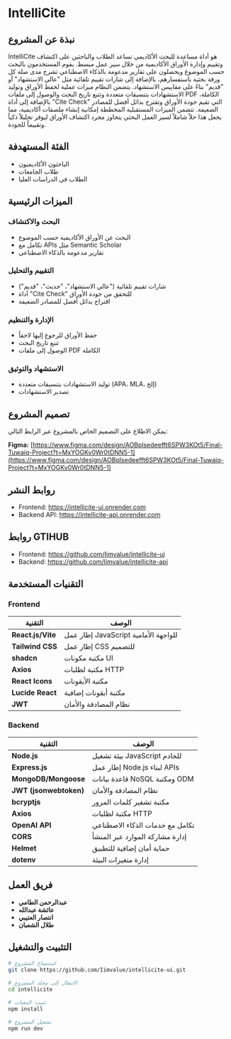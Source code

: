 # IntelliCite

## نبذة عن المشروع

IntelliCite هو أداة مساعدة للبحث الأكاديمي تساعد الطلاب والباحثين على اكتشاف وتقييم وإدارة الأوراق الأكاديمية من خلال سير عمل مبسط. يقوم المستخدمون بالبحث حسب الموضوع ويحصلون على تقارير مدعومة بالذكاء الاصطناعي تشرح مدى صلة كل ورقة بحثية باستفسارهم، بالإضافة إلى شارات تقييم تلقائية مثل "عالي الاستشهاد" أو "قديم" بناءً على مقاييس الاستشهاد. يتضمن النظام ميزات عملية لحفظ الأوراق وتوليد الاستشهادات بتنسيقات متعددة وتتبع تاريخ البحث والوصول إلى ملفات PDF الكاملة، بالإضافة إلى أداة "Cite Check" التي تقيم جودة الأوراق وتقترح بدائل أفضل للمصادر الضعيفة. تتضمن الميزات المستقبلية المخططة إمكانية إنشاء ملصقات أكاديمية، مما يجعل هذا حلاً شاملاً لسير العمل البحثي يتجاوز مجرد اكتشاف الأوراق ليوفر تحليلاً ذكياً وتقييماً للجودة.

## الفئة المستهدفة

- الباحثون الأكاديميون
- طلاب الجامعات
- الطلاب في الدراسات العليا


## الميزات الرئيسية

### البحث والاكتشاف
- البحث عن الأوراق الأكاديمية حسب الموضوع
- تكامل مع APIs مثل Semantic Scholar
- تقارير مدعومة بالذكاء الاصطناعي

### التقييم والتحليل
- شارات تقييم تلقائية ("عالي الاستشهاد"، "حديث"، "قديم")
- أداة "Cite Check" للتحقق من جودة الأوراق
- اقتراح بدائل أفضل للمصادر الضعيفة

### الإدارة والتنظيم
- حفظ الأوراق للرجوع إليها لاحقاً
- تتبع تاريخ البحث
- الوصول إلى ملفات PDF الكاملة

### الاستشهاد والتوثيق
- توليد الاستشهادات بتنسيقات متعددة (APA، MLA، إلخ)
- تصدير الاستشهادات



## تصميم المشروع

يمكن الاطلاع على التصميم الخاص بالمشروع عبر الرابط التالي:

**Figma:** [https://www.figma.com/design/AOBplsedeefft6SPW3KOt5/Final-Tuwaiq-Project?t=MxYOGKv0Wr0tDNN5-1](https://www.figma.com/design/AOBplsedeefft6SPW3KOt5/Final-Tuwaiq-Project?t=MxYOGKv0Wr0tDNN5-1)

## روابط النشر
- Frontend: https://intellicite-ui.onrender.com
- Backend API: https://intellicite-api.onrender.com

## روابط GTIHUB
- Frontend: https://github.com/Iimvalue/intellicite-ui
- Backend: https://github.com/Iimvalue/intellicite-api

## التقنيات المستخدمة

### Frontend
| التقنية | الوصف |
|---------|--------|
| **React.js/Vite** | إطار عمل JavaScript للواجهة الأمامية |
| **Tailwind CSS** | إطار عمل CSS للتصميم |
| **shadcn** | مكتبة مكونات UI |
| **Axios** | مكتبة لطلبات HTTP |
| **React Icons** | مكتبة الأيقونات |
| **Lucide React** | مكتبة أيقونات إضافية |
| **JWT** | نظام المصادقة والأمان |

### Backend
| **التقنية** | **الوصف** |
|-------------|-----------|
| **Node.js** | بيئة تشغيل JavaScript للخادم |
| **Express.js** | إطار عمل Node.js لبناء APIs |
| **MongoDB/Mongoose** | قاعدة بيانات NoSQL ومكتبة ODM |
| **JWT (jsonwebtoken)** | نظام المصادقة والأمان |
| **bcryptjs** | مكتبة تشفير كلمات المرور |
| **Axios** | مكتبة لطلبات HTTP |
| **OpenAI API** | تكامل مع خدمات الذكاء الاصطناعي |
| **CORS** | إدارة مشاركة الموارد عبر المنشأ |
| **Helmet** | حماية أمان إضافية للتطبيق |
| **dotenv** | إدارة متغيرات البيئة |

## فريق العمل

- **عبدالرحمن الطامي**
- **عائشة عبدالله**
- **انتصار العتيبي**
- **طلال الشعبان**

## التثبيت والتشغيل

```bash
# استنساخ المشروع
git clone https://github.com/Iimvalue/intellicite-ui.git

# الانتقال إلى مجلد المشروع
cd intellicite

# تثبيت التبعيات
npm install

# تشغيل المشروع
npm run dev
```
